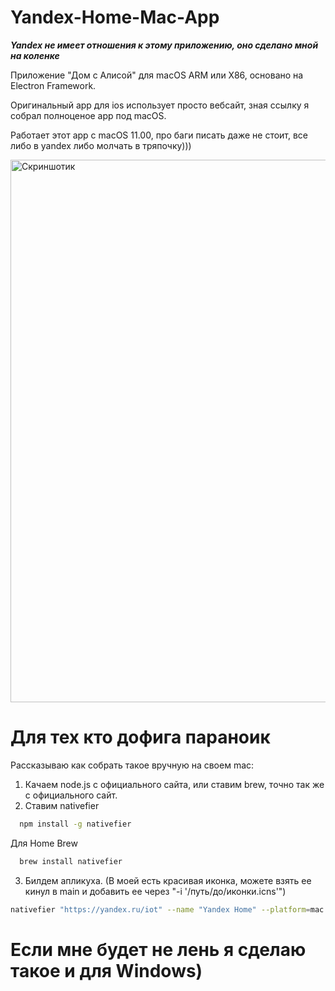 # Yandex-Home-Mac-App
***Yandex не имеет отношения к этому приложению, оно сделано мной на коленке***

Приложение "Дом с Алисой" для macOS ARM или X86, основано на Electron Framework.

Оригинальный app для ios использует просто вебсайт, зная ссылку я собрал полноценое app под macOS.

Работает этот app с macOS 11.00, про баги писать даже не стоит, все либо в yandex либо молчать в тряпочку)))

<img width="519" height="868" alt="Скриншотик" src="https://github.com/user-attachments/assets/ed3c7523-0d32-4347-9adf-96530e9a7d01" /> 

# Для тех кто дофига параноик
Рассказываю как собрать такое вручную на своем mac:
1. Качаем node.js с официального сайта, или ставим brew, точно так же с официального сайт.
2. Ставим nativefier
```bash
  npm install -g nativefier
```

Для Home Brew

```bash
  brew install nativefier
```
3. Билдем апликуха. (В моей есть красивая иконка, можете взять ее кинул в main и добавить ее через "-i '/путь/до/иконки.icns'")

```bash
nativefier "https://yandex.ru/iot" --name "Yandex Home" --platform=mac --width 407 --height 756 --disable-dev-tools -f --lang=ru --disable-context-menu --portable
```

# Если мне будет не лень я сделаю такое и для Windows)
